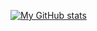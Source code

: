 [![My GitHub stats](https://github-readme-stats.vercel.app/api?username=Saharsh1223&bg_color=30,0cfabb,00fbff&title_color=000&text_color=000&hide_border=true&count_private=true&include_all_commits=true)](https://github.com/anuraghazra/github-readme-stats)
